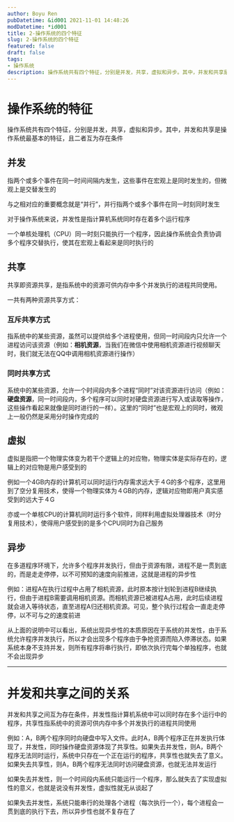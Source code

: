 ```yaml
---
author: Boyu Ren
pubDatetime: &id001 2021-11-01 14:48:26
modDatetime: *id001
title: 2-操作系统的四个特征
slug: 2-操作系统的四个特征
featured: false
draft: false
tags:
- 操作系统
description: 操作系统共有四个特征，分别是并发，共享，虚拟和异步。其中，并发和共享是操作系统最基本的特征，且二者互为存在条件
---
```


# 操作系统的特征

操作系统共有四个特征，分别是并发，共享，虚拟和异步。其中，并发和共享是操作系统最基本的特征，且二者互为存在条件

## 并发

指两个或多个事件在同一时间间隔内发生，这些事件在宏观上是同时发生的，但微观上是交替发生的

与之相对应的重要概念就是“并行”，并行指两个或多个事件在同一时刻同时发生

对于操作系统来说，并发性是指计算机系统同时存在着多个运行程序

一个单核处理机（CPU）同一时刻只能执行一个程序，因此操作系统会负责协调多个程序交替执行，使其在宏观上看起来是同时执行的


## 共享

共享即资源共享，是指系统中的资源可供内存中多个并发执行的进程共同使用。

一共有两种资源共享方式：
### 互斥共享方式
    
指系统中的某些资源，虽然可以提供给多个进程使用，但同一时间段内只允许一个进程访问该资源（例如：**相机资源**，当我们在微信中使用相机资源进行视频聊天时，我们就无法在QQ中调用相机资源进行操作）

### 同时共享方式
    
系统中的某些资源，允许一个时间段内多个进程“同时”对该资源进行访问（例如：**硬盘资源**，同一时间段内，多个程序可以同时对硬盘资源进行写入或读取等操作，这些操作看起来就像是同时进行的一样）。这里的“同时”也是宏观上的同时，微观上一般仍然是采用分时操作完成的



## 虚拟 
虚拟是指把一个物理实体变为若干个逻辑上的对应物，物理实体是实际存在的，逻辑上的对应物是用户感受到的

例如一个4GB内存的计算机可以同时运行内存需求远大于４G的多个程序，这里用到了空分复用技术，使得一个物理实体为４GB的内存，逻辑对应物即用户真实感受到的远大于４G

亦或一个单核CPU的计算机同时运行多个软件，同样利用虚拟处理器技术（时分复用技术），使得用户感受到的是多个CPU同时为自己服务


## 异步


在多道程序环境下，允许多个程序并发执行，但由于资源有限，进程不是一贯到底的，而是走走停停，以不可预知的速度向前推进，这就是进程的异步性

例如：进程A在执行过程中占用了相机资源，此时原本按计划轮到进程B继续执行，但由于进程B需要调用相机资源。而相机资源已被进程A占用，此时后续进程就会进入等待状态，直至进程A归还相机资源。可见，整个执行过程会一直走走停停，以不可与之的速度前进

从上面的说明中可以看出，系统出现异步性的本质原因在于系统的并发性，由于系统允许程序并发执行，所以才会出现多个程序由于争抢资源而陷入停滞状态。如果系统本身不支持并发，则所有程序将串行执行，即依次执行完每个单独程序，也就不会出现异步

------

# 并发和共享之间的关系

并发和共享之间互为存在条件，并发性指计算机系统中可以同时存在多个运行中的程序，共享性指系统中的资源可供内存中多个并发执行的进程共同使用

例如：A，B两个程序同时向硬盘中写入文件。此时A，B两个程序正在并发执行体现了，并发性，同时操作硬盘资源体现了共享性。如果失去并发性，则A，B两个程序无法同时运行，系统中只存在一个正在运行的程序，共享性也就失去了意义。如果失去共享性，则A，B两个程序无法同时访问硬盘资源，也就无法并发运行


如果失去并发性，则一个时间段内系统只能运行一个程序，那么就失去了实现虚拟性的意义，也就是说没有并发性，虚拟性就无从谈起了

如果失去并发性，系统只能串行的处理各个进程（每次执行一个），每个进程会一贯到底的执行下去，所以异步性也就不复存在了

